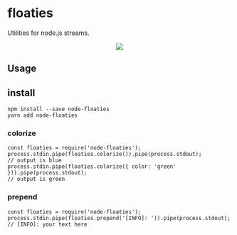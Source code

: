# floaties
Utilities for node.js streams.

<center>
    <img src="https://s7d1.scene7.com/is/image/BedBathandBeyond/126313261904002p?hei=350&wid=350&qlt=50,1" />
</center>


## Usage

## install
```
npm install --save node-floaties
yarn add node-floaties
```

### colorize
```
const floaties = require('node-floaties');
process.stdin.pipe(floaties.colorize()).pipe(process.stdout);
// output is blue
process.stdin.pipe(floaties.colorize({ color: 'green' })).pipe(process.stdout);
// output is green
```

### prepend
```
const floaties = require('node-floaties');
process.stdin.pipe(floaties.prepend('[INFO]: ')).pipe(process.stdout);
// [INFO]: your text here
```
